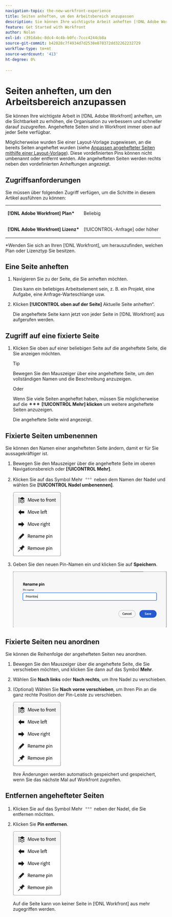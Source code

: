```yaml
---
navigation-topic: the-new-workfront-experience
title: Seiten anheften, um den Arbeitsbereich anzupassen
description: Sie können Ihre wichtigste Arbeit anheften [!DNL Adobe Workfront]  um die Sichtbarkeit zu erhöhen, die Organisation zu verbessern und schneller darauf zuzugreifen. Angeheftete Seiten sind in Workfront immer oben auf jeder Seite verfügbar.
feature: Get Started with Workfront
author: Nolan
exl-id: c391dabc-8dc4-4c4b-b0fc-7ccc4244cb8a
source-git-commit: b42028c7f4934d7d2538e078372dd32262232729
workflow-type: tm+mt
source-wordcount: '413'
ht-degree: 0%

---
```


# Seiten anheften, um den Arbeitsbereich anzupassen

Sie können Ihre wichtigste Arbeit in [!DNL Adobe Workfront] anheften, um die Sichtbarkeit zu erhöhen, die Organisation zu verbessern und schneller darauf zuzugreifen. Angeheftete Seiten sind in Workfront immer oben auf jeder Seite verfügbar.

Möglicherweise wurden Sie einer Layout-Vorlage zugewiesen, an die bereits Seiten angeheftet wurden (siehe [Anpassen angehefteter Seiten mithilfe einer Layout-Vorlage](../../administration-and-setup/customize-workfront/use-layout-templates/customize-pinned-pages.md)). Diese vordefinierten Pins können nicht umbenannt oder entfernt werden. Alle angehefteten Seiten werden rechts neben den vordefinierten Anheftungen angezeigt.

## Zugriffsanforderungen

Sie müssen über folgenden Zugriff verfügen, um die Schritte in diesem Artikel ausführen zu können:

<table style="table-layout:auto"> 
 <col> 
 </col> 
 <col> 
 </col> 
 <tbody> 
  <tr> 
   <td role="rowheader"><strong>[!DNL Adobe Workfront] Plan*</strong></td> 
   <td> <p>Beliebig</p> </td> 
  </tr> 
  <tr> 
   <td role="rowheader"><strong>[!DNL Adobe Workfront] Lizenz*</strong></td> 
   <td> <p>[!UICONTROL-Anfrage] oder höher</p> </td> 
  </tr> 
 </tbody> 
</table>

&#42;Wenden Sie sich an Ihren [!DNL Workfront], um herauszufinden, welchen Plan oder Lizenztyp Sie besitzen.

## Eine Seite anheften

1. Navigieren Sie zu der Seite, die Sie anheften möchten.

   Dies kann ein beliebiges Arbeitselement sein, z. B. ein Projekt, eine Aufgabe, eine Anfrage-Warteschlange usw.

1. Klicken **[!UICONTROL oben auf der Seite]** Aktuelle Seite anheften“.

   Die angeheftete Seite kann jetzt von jeder Seite in [!DNL Workfront] aus aufgerufen werden.

## Zugriff auf eine fixierte Seite

1. Klicken Sie oben auf einer beliebigen Seite auf die angeheftete Seite, die Sie anzeigen möchten.

   >[!TIP]
   >
   >Bewegen Sie den Mauszeiger über eine angeheftete Seite, um den vollständigen Namen und die Beschreibung anzuzeigen.

   Oder

   Wenn Sie viele Seiten angeheftet haben, müssen Sie möglicherweise auf die ![](assets/more-icon-spectrum.png) **[!UICONTROL Mehr] klicken** um weitere angeheftete Seiten anzuzeigen.

   Die angeheftete Seite wird angezeigt.

## Fixierte Seiten umbenennen

Sie können den Namen einer angehefteten Seite ändern, damit er für Sie aussagekräftiger ist.

1. Bewegen Sie den Mauszeiger über die angeheftete Seite im oberen Navigationsbereich oder **[!UICONTROL Mehr]**.
1. Klicken Sie auf das Symbol Mehr ![](assets/more-icon.png) neben dem Namen der Nadel und wählen Sie **[!UICONTROL Nadel umbenennen]**.

   ![Pin umbenennen](assets/pin-menu.png)

1. Geben Sie den neuen Pin-Namen ein und klicken Sie auf **Speichern**.

   ![Klicken Sie auf das Häkchen, um die Nadel umzubenennen](assets/new-pin-name.png)


## Fixierte Seiten neu anordnen

Sie können die Reihenfolge der angehefteten Seiten neu anordnen.

1. Bewegen Sie den Mauszeiger über die angeheftete Seite, die Sie verschieben möchten, und klicken Sie dann auf das Symbol **Mehr**.
1. Wählen Sie **Nach links** oder **Nach rechts**, um Ihre Nadel zu verschieben.
1. (Optional) Wählen Sie **Nach vorne verschieben**, um Ihren Pin an die ganz rechte Position der Pin-Leiste zu verschieben.

   ![Pins verschieben](assets/pin-menu.png)

   Ihre Änderungen werden automatisch gespeichert und gespeichert, wenn Sie das nächste Mal auf Workfront zugreifen.

## Entfernen angehefteter Seiten

1. Klicken Sie auf das Symbol Mehr ![](assets/more-icon.png) neben der Nadel, die Sie entfernen möchten.
1. Klicken Sie **Pin entfernen**.

   ![Pin entfernen](assets/pin-menu.png)

   Auf die Seite kann von keiner Seite in [!DNL Workfront] aus mehr zugegriffen werden.
